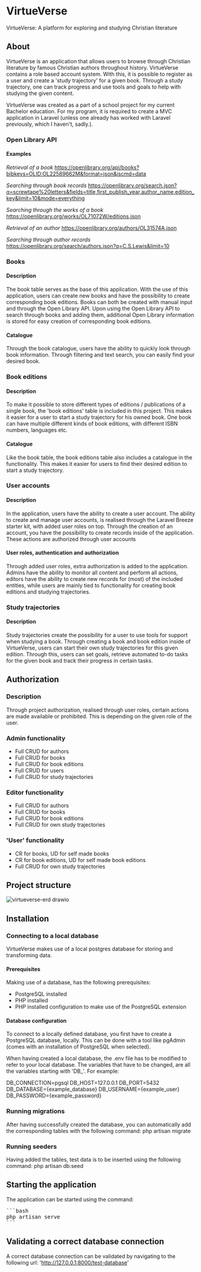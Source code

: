 # VirtueVerse
VirtueVerse: A platform for exploring and studying Christian literature

## About
VirtueVerse is an application that allows users to browse through Christian literature by famous Christian authors throughout history. VirtueVerse contains a role based account system. With this, it is possible to register as a user and create a 'study trajectory' for a given book. Through a study trajectory, one can track progress and use tools and goals to help with studying the given content. 

VirtueVerse was created as a part of a school project for my current Bachelor education. For my program, it is required to create a MVC application in Laravel (unless one already has worked with Laravel previously, which I haven't, sadly.).

### Open Library API

#### Examples
*Retrieval of a book*
https://openlibrary.org/api/books?bibkeys=OLID:OL22589662M&format=json&jscmd=data

*Searching through book records*
https://openlibrary.org/search.json?q=screwtape%20letters&fields=title,first_publish_year,author_name,edition_key&limit=10&mode=everything

*Searching through the works of a book*
https://openlibrary.org/works/OL71072W/editions.json

*Retrieval of an author*
https://openlibrary.org/authors/OL31574A.json

*Searching through author records*
https://openlibrary.org/search/authors.json?q=C.S.Lewis&limit=10

### Books

#### Description
The book table serves as the base of this application. With the use of this application, users can create new books and have the possibility to create corresponding book editions. Books can both be created with manual input and through the Open Library API. Upon using the Open Library API to search through books and adding them, additional Open Library information is stored for easy creation of corresponding book editions.

#### Catalogue
Through the book catalogue, users have the ability to quickly look through book information. Through filtering and text search, you can easily find your desired book.

### Book editions

#### Description
To make it possible to store different types of editions / publications of a single book, the 'book editions' table is included in this project. This makes it easier for a user to start a study trajectory for his owned book. One book can have multiple different kinds of book editions, with different ISBN numbers, languages etc.

#### Catalogue
Like the book table, the book editions table also includes a catalogue in the functionality. This makes it easier for users to find their desired edition to start a study trajectory.

### User accounts

#### Description
In the application, users have the ability to create a user account. The ability to create and manage user accounts, is realised through the Laravel Breeze starter kit, with added user roles on top. Through the creation of an account, you have the possibility to create records inside of the application. These actions are authorized through user accounts

#### User roles, authentication and authorization
Through added user roles, extra authorization is added to the application. Admins have the ability to monitor all content and perform all actions, editors have the ability to create new records for (most) of the included entities, while users are mainly tied to functionality for creating book editions and studying trajectories.

### Study trajectories

#### Description
Study trajectories create the possibility for a user to use tools for support when studying a book. Through creating a book and book edition inside of VirtueVerse, users can start their own study trajectories for this given edition. Through this, users can set goals, retrieve automated to-do tasks for the given book and track their progress in certain tasks.

## Authorization

### Description
Through project authorization, realised through user roles, certain actions are made available or prohibited. This is depending on the given role of the user.

### Admin functionality
- Full CRUD for authors
- Full CRUD for books
- Full CRUD for book editions
- Full CRUD for users
- Full CRUD for study trajectories

### Editor functionality
- Full CRUD for authors
- Full CRUD for books
- Full CRUD for book editions
- Full CRUD for own study trajectories

### 'User' functionality
- CR for books, UD for self made books
- CR for book editions, UD for self made book editions
- Full CRUD for own study trajectories


## Project structure
![virtueverse-erd drawio](https://github.com/Lex-van-Os/VirtueVerse/assets/44748283/0e5b6736-a1e4-47da-8e1c-55d95342eca8)

## Installation

### Connecting to a local database
VirtueVerse makes use of a local postgres database for storing and transforming data.

#### Prerequisites
Making use of a database, has the following prerequisites:
- PostgreSQL installed
- PHP installed
- PHP installed configuration to make use of the PostgreSQL extension

#### Database configuration
To connect to a locally defined database, you first have to create a PostgreSQL database, locally. This can be done with a tool like pgAdmin (comes with an installation of PostgreSQL when selected).

When having created a local database, the .env file has to be modified to refer to your local database. The variables that have to be changed, are all the variables starting with 'DB_'. For example:

DB_CONNECTION=pgsql
DB_HOST=127.0.0.1
DB_PORT=5432
DB_DATABASE={example_database}
DB_USERNAME={example_user}
DB_PASSWORD={example_password}

### Running migrations
After having successfully created the database, you can automatically add the corresponding tables with the following command:
php artisan migrate

### Running seeders
Having added the tables, test data is to be inserted using the following command:
php artisan db:seed

## Starting the application
The application can be started using the command:
<pre>
```bash
php artisan serve
```
</pre>

## Validating a correct database connection
A correct database connection can be validated by navigating to the following url:
'<http://127.0.0.1:8000/test-database>'